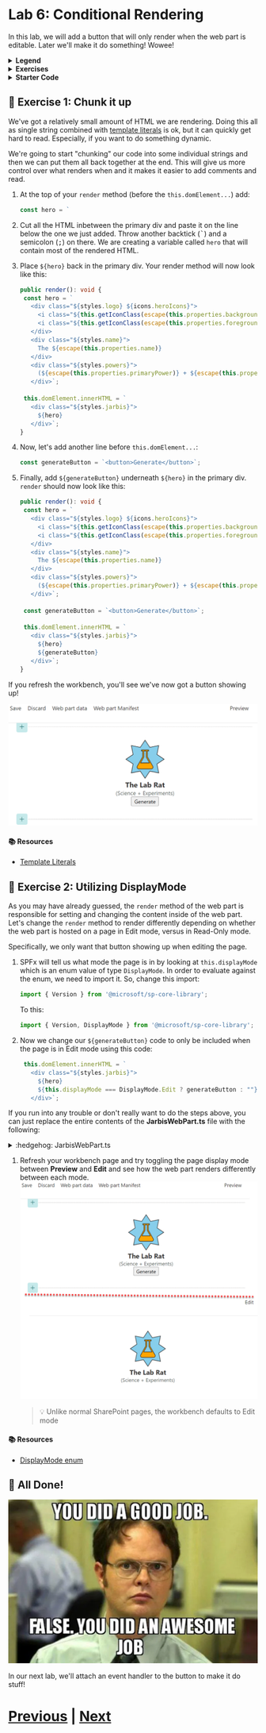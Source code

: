 # Lab 6: Conditional Rendering

In this lab, we will add a button that will only render when the web part is editable. Later we'll make it do something! Wowee!

<details>
<summary><b>Legend</b></summary>

|Icon|Meaning|
|---|---|
|:rocket:|Exercise|
|:apple:|Mac specific instructions|
|:shield:|Admin mode required|
|:bulb:|Hot tip!|
|:hedgehog:|Code catch-up|
|:warning:|Caution!|
|:books:|Resources|

</details>

<details>
<summary><b>Exercises</b></summary>

  1. [Chunk it up](#rocket-exercise-1-chunk-it-up)
  1. [Utilizing DisplayMode](#rocket-exercise-2-utilizing-displaymode)
</details>

<details>
<summary><b>Starter Code</b></summary>

If you skipped the previous step, or just want to start here, you can find the code ready to go in the [Lab 06 Starter](https://github.com/SPFxHeroes/J.A.R.B.I.S./tree/Start-of-Lab-06) branch.

</details>

## :rocket: Exercise 1: Chunk it up

We've got a relatively small amount of HTML we are rendering. Doing this all as single string combined with [template literals](https://developer.mozilla.org/en-US/docs/Web/JavaScript/Reference/Template_literals) is ok, but it can quickly get hard to read. Especially, if you want to do something dynamic.

We're going to start "chunking" our code into some individual strings and then we can put them all back together at the end. This will give us more control over what renders when and it makes it easier to add comments and read.

1. At the top of your `render` method (before the `this.domElement...`) add:
   ```TypeScript
   const hero = `
   ```

1. Cut all the HTML inbetween the primary div and paste it on the line below the one we just added. Throw another backtick (<kbd>\`</kbd>) and a semicolon (<kbd>;</kbd>) on there. We are creating a variable called `hero` that will contain most of the rendered HTML.

1. Place `${hero}` back in the primary div. Your render method will now look like this:
   ```TypeScript
   public render(): void {
    const hero = `
      <div class="${styles.logo} ${icons.heroIcons}">
        <i class="${this.getIconClass(escape(this.properties.backgroundIcon))} ${styles.background}" style="color:${escape(this.properties.backgroundColor)};"></i>
        <i class="${this.getIconClass(escape(this.properties.foregroundIcon))} ${styles.foreground}" style="color:${escape(this.properties.foregroundColor)};"></i>
      </div>
      <div class="${styles.name}">
        The ${escape(this.properties.name)}
      </div>
      <div class="${styles.powers}">
        (${escape(this.properties.primaryPower)} + ${escape(this.properties.secondaryPower)})
      </div>`;

    this.domElement.innerHTML = `
      <div class="${styles.jarbis}">
        ${hero}
      </div>`;
   }
   ```

1. Now, let's add another line before `this.domElement...`:
   ```TypeScript
   const generateButton = `<button>Generate</button>`;
   ```

1. Finally, add `${generateButton}` underneath `${hero}` in the primary div. `render` should now look like this:
   ```TypeScript
   public render(): void {
    const hero = `
      <div class="${styles.logo} ${icons.heroIcons}">
        <i class="${this.getIconClass(escape(this.properties.backgroundIcon))} ${styles.background}" style="color:${escape(this.properties.backgroundColor)};"></i>
        <i class="${this.getIconClass(escape(this.properties.foregroundIcon))} ${styles.foreground}" style="color:${escape(this.properties.foregroundColor)};"></i>
      </div>
      <div class="${styles.name}">
        The ${escape(this.properties.name)}
      </div>
      <div class="${styles.powers}">
        (${escape(this.properties.primaryPower)} + ${escape(this.properties.secondaryPower)})
      </div>`;
    
    const generateButton = `<button>Generate</button>`;

    this.domElement.innerHTML = `
      <div class="${styles.jarbis}">
        ${hero}
        ${generateButton}
      </div>`;
   }
   ```

If you refresh the workbench, you'll see we've now got a button showing up!

![A button!](assets/generatebutton.png)

#### :books: Resources
- [Template Literals](https://developer.mozilla.org/en-US/docs/Web/JavaScript/Reference/Template_literals)

## :rocket: Exercise 2: Utilizing DisplayMode

As you may have already guessed, the `render` method of the web part is responsible for setting and changing the content inside of the web part. Let's change the `render` method to render differently depending on whether the web part is hosted on a page in Edit mode, versus in Read-Only mode.

Specifically, we only want that button showing up when editing the page.

1. SPFx will tell us what mode the page is in by looking at `this.displayMode` which is an enum value of type `DisplayMode`. In order to evaluate against the enum, we need to import it. So, change this import:
   ```TypeScript
   import { Version } from '@microsoft/sp-core-library';
   ```
   To this:
   ```TypeScript
   import { Version, DisplayMode } from '@microsoft/sp-core-library';
   ```

1. Now we change our `${generateButton}` code to only be included when the page is in Edit mode using this code:
   ```TypeScript
    this.domElement.innerHTML = `
      <div class="${styles.jarbis}">
        ${hero}
        ${this.displayMode === DisplayMode.Edit ? generateButton : ""}
      </div>`;
   ```

If you run into any trouble or don't really want to do the steps above, you can just replace the entire contents of the **JarbisWebPart.ts** file with the following:

<details>
<summary>:hedgehog: JarbisWebPart.ts</summary>

```TypeScript
import { escape } from '@microsoft/sp-lodash-subset';
import { Version, DisplayMode } from '@microsoft/sp-core-library';
import {
  IPropertyPaneConfiguration,
  PropertyPaneTextField
} from '@microsoft/sp-property-pane';
import { BaseClientSideWebPart } from '@microsoft/sp-webpart-base';
import { IReadonlyTheme } from '@microsoft/sp-component-base';

import styles from './JarbisWebPart.module.scss';
import icons from './HeroIcons.module.scss';
import * as strings from 'JarbisWebPartStrings';

export interface IJarbisWebPartProps {
  name: string;
  primaryPower: string;
  secondaryPower: string;
  foregroundColor: string;
  backgroundColor: string;
  foregroundIcon: string;
  backgroundIcon: string;
}

export default class JarbisWebPart extends BaseClientSideWebPart<IJarbisWebPartProps> {

  public render(): void {
    const hero = `
      <div class="${styles.logo} ${icons.heroIcons}">
        <i class="${this.getIconClass(escape(this.properties.backgroundIcon))} ${styles.background}" style="color:${escape(this.properties.backgroundColor)};"></i>
        <i class="${this.getIconClass(escape(this.properties.foregroundIcon))} ${styles.foreground}" style="color:${escape(this.properties.foregroundColor)};"></i>
      </div>
      <div class="${styles.name}">
        The ${escape(this.properties.name)}
      </div>
      <div class="${styles.powers}">
        (${escape(this.properties.primaryPower)} + ${escape(this.properties.secondaryPower)})
      </div>`;
    
    const generateButton = `<button>Generate</button>`;

    this.domElement.innerHTML = `
      <div class="${styles.jarbis}">
        ${hero}
        ${this.displayMode === DisplayMode.Edit ? generateButton : ""}
      </div>`;
  }

  private getIconClass(iconName: string): string {
    const iconKey: string = "icon" + iconName;
    if(this.hasKey(icons, iconKey)) {
      return icons[iconKey];
    }
  }

  private hasKey<O extends object>(obj: O, key: PropertyKey): key is keyof O {
    return key in obj;
  }

  protected onThemeChanged(currentTheme: IReadonlyTheme | undefined): void {
    if (!currentTheme) {
      return;
    }

    const {
      semanticColors
    } = currentTheme;

    if (semanticColors) {
      this.domElement.style.setProperty('--bodyText', semanticColors.bodyText || null);
      this.domElement.style.setProperty('--link', semanticColors.link || null);
      this.domElement.style.setProperty('--linkHovered', semanticColors.linkHovered || null);
    }

  }

  protected get dataVersion(): Version {
    return Version.parse('1.0');
  }

  protected getPropertyPaneConfiguration(): IPropertyPaneConfiguration {
    return {
      pages: [
        {
          header: {
            description: strings.PropertyPaneDescription
          },
          groups: [
            {
              groupName: strings.BasicGroupName,
              groupFields: [
                PropertyPaneTextField('foregroundIcon', {
                  label: "Foreground Icon"
                }),
                PropertyPaneTextField('primaryPower', {
                  label: "Primary Power"
                })
              ]
            }
          ]
        }
      ]
    };
  }
}
```

</details>

1. Refresh your workbench page and try toggling the page display mode between **Preview** and **Edit** and see how the web part renders differently between each mode.
   ![Toggle mode](assets/displaymode.png)
   > :bulb: Unlike normal SharePoint pages, the workbench defaults to Edit mode

#### :books: Resources
- [DisplayMode enum](https://learn.microsoft.com/en-us/javascript/api/sp-core-library/displaymode?view=sp-typescript-latest)

## :tada: All Done!
![Great Job!](assets/GreatJob.png)

In our next lab, we'll attach an event handler to the button to make it do stuff!

# [Previous](../Lab05/README.md) | [Next](../Lab07/README.md)